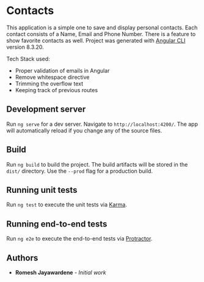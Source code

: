# Contacts

This application is a simple one to save and display personal contacts. Each contact consists of a Name, Email and Phone Number. There is a feature to show favorite contacts as well. Project was generated with [Angular CLI](https://github.com/angular/angular-cli) version 8.3.20.

Tech Stack used: 
- Proper validation of emails in Angular
- Remove whitespace directive
- Trimming the overflow text
- Keeping track of previous routes

## Development server

Run `ng serve` for a dev server. Navigate to `http://localhost:4200/`. The app will automatically reload if you change any of the source files.

## Build

Run `ng build` to build the project. The build artifacts will be stored in the `dist/` directory. Use the `--prod` flag for a production build.

## Running unit tests

Run `ng test` to execute the unit tests via [Karma](https://karma-runner.github.io).

## Running end-to-end tests

Run `ng e2e` to execute the end-to-end tests via [Protractor](http://www.protractortest.org/).

## Authors

* **Romesh Jayawardene** - *Initial work* 
